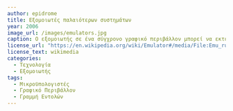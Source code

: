 ```yaml
---
author: epidrome
title: Εξομοιωτές παλαιότερων συστημάτων 
year: 2006 
image_url: /images/emulators.jpg
caption: Ο εξομοιωτής σε ένα σύγχρονο γραφικό περιβάλλον μπορεί να εκτελέσει το λογισμικό για ένα παλιότερο γραφικό περιβάλλον, το οποίο με τη σειρά του μπορεί να εκτελέσει έναν εξομοιωτή για ένα ακόμη παλιότερο σύστημα με γραμμή εντολών. Με αυτόν τον τρόπο, μπορούμε να εξομοιώσουμε ένα παλιότερο σύστημα ακόμη και αν δεν έχουμε εξομοιωτή για αυτό, αρκεί να έχουμε για μια σειρά από ενδιάμεσα συστήματα. Το ιδανικό είναι να εκμεταλλευτούμε αυτήν την τεχνική για νέα συστήματα και όχι μόνο για την αναβίωση των παλιότερων.
license_url: "https://en.wikipedia.org/wiki/Emulator#/media/File:Emu_running_emu.jpg" 
license_text: wikimedia
categories:
  - Τεχνολογία 
  - Εξομοιωτής 
tags:
  - Μικροϋπολογιστές
  - Γραφικό Περιβάλλον
  - Γραμμή Εντολών
---
```

